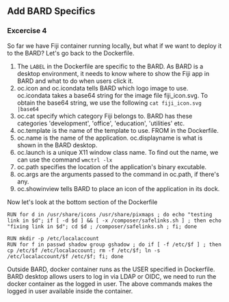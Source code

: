 ## Add BARD Specifics

### Excercise 4

So far we have Fiji container running locally, but what if we want to deploy it to the BARD?
Let's go back to the Dockerfile.
1. The `LABEL` in the Dockerfile are specific to the BARD. As BARD is a desktop environment, it needs to know where to show the Fiji app in BARD and what to do when users click it.
2. oc.icon and oc.icondata tells BARD which logo image to use. oc.icondata takes a base64 string for the image file fiji_icon.svg. To obtain the base64 string, we use the following
   ``` cat fiji_icon.svg |base64 ```
3. oc.cat specify which category Fiji belongs to. BARD has these categories 'development', 'office', 'education', 'utilities' etc.
4. oc.template is the name of the template to use. FROM in the Dockerfile.
5. oc.name is the name of the application. oc.displayname is what is shown in the BARD desktop.
6. oc.launch is a unique X11 window class name. To find out the name, we can use the command ```wmctrl -lx```
7. oc.path specifies the location of the application's binary excutable.
8. oc.args are the arguments passed to the command in oc.path, if there's any.
9. oc.showinview tells BARD to place an icon of the application in its dock.

Now let's look at the bottom section of the Dockerfile

```
RUN for d in /usr/share/icons /usr/share/pixmaps ; do echo "testing link in $d"; if [ -d $d ] && [ -x /composer/safelinks.sh ] ; then echo "fixing link in $d"; cd $d ; /composer/safelinks.sh ; fi; done

RUN mkdir -p /etc/localaccount
RUN for f in passwd shadow group gshadow ; do if [ -f /etc/$f ] ; then  cp /etc/$f /etc/localaccount; rm -f /etc/$f; ln -s /etc/localaccount/$f /etc/$f; fi; done

```

Outside BARD, docker container runs as the USER specified in Dockerfile. BARD desktop allows users to log in via LDAP or OIDC, we need to run the docker container as the logged in user. The above commands makes the logged in user available inside the container.
